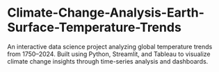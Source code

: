 # Climate-Change-Analysis-Earth-Surface-Temperature-Trends
An interactive data science project analyzing global temperature trends from 1750–2024. Built using Python, Streamlit, and Tableau to visualize climate change insights through time-series analysis and dashboards.
